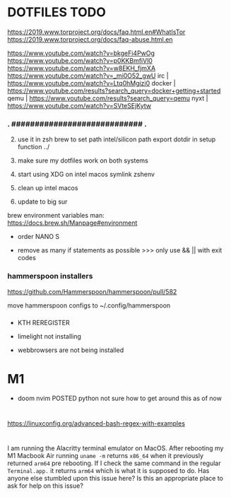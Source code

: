 # DOTFILES TODO

https://2019.www.torproject.org/docs/faq.html.en#WhatIsTor
https://2019.www.torproject.org/docs/faq-abuse.html.en

https://www.youtube.com/watch?v=bkgeFi4PwOg
https://www.youtube.com/watch?v=p0KKBmfiVl0
https://www.youtube.com/watch?v=w8EKH_fjmXA
https://www.youtube.com/watch?v=_mi0O52_gwU
irc     | https://www.youtube.com/watch?v=Ltq0hMgizi0
docker  | https://www.youtube.com/results?search_query=docker+getting+started
qemu    | https://www.youtube.com/results?search_query=qemu
nyxt    | https://www.youtube.com/watch?v=SVteSEjKytw

### . ############################ . ###

2. use it in zsh brew to set path intel/silicon path
    export dotdir in setup function
        ../

3. make sure my dotfiles work on both systems

5. start using XDG on intel macos
    symlink zshenv
6. clean up intel macos
7. update to big sur

brew environment variables man: https://docs.brew.sh/Manpage#environment

- order NANO S

- remove as many if statements as possible >>> only use && || with exit codes

### hammerspoon installers

https://github.com/Hammerspoon/hammerspoon/pull/582

move hammerspoon configs to ~/.config/hammerspoon


### 

- KTH REREGISTER

- limelight not installing

- webbrowsers are not being installed

# M1 ###########################################

- doom nvim POSTED
    python not sure how to get around this as of now

# ########################################################

https://linuxconfig.org/advanced-bash-regex-with-examples

# ########################################

I am running the Alacritty terminal emulator on MacOS.
After rebooting my M1 Macbook Air running `uname -m` returns `x86_64`
when it previously returned `arm64` pre rebooting.
If I check the same command in the regular `Terminal.app.` it returns
`arm64` which is what it is supposed to do.
Has anyone else stumbled upon this issue here? Is this an appropriate place
to ask for help on this issue?

